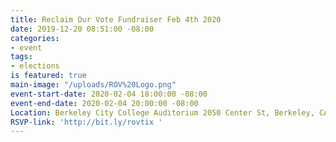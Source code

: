 ```yaml
---
title: Reclaim Our Vote Fundraiser Feb 4th 2020
date: 2019-12-20 08:51:00 -08:00
categories:
- event
tags:
- elections
is featured: true
main-image: "/uploads/ROV%20Logo.png"
event-start-date: 2020-02-04 18:00:00 -08:00
event-end-date: 2020-02-04 20:00:00 -08:00
Location: Berkeley City College Auditorium 2050 Center St, Berkeley, CA
RSVP-link: 'http://bit.ly/rovtix '
---
```



